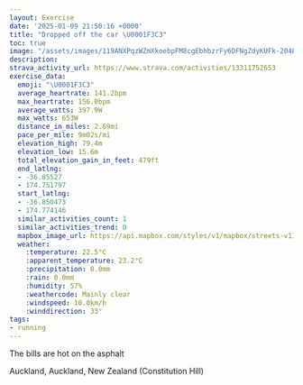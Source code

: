 ```yaml
---
layout: Exercise
date: '2025-01-09 21:50:16 +0000'
title: "Dropped off the car \U0001F3C3"
toc: true
image: "/assets/images/119ANXPqzWZmXkoebpFM8cgEbhbzrFy6DFNgZdyKUFk-2048x1536.jpg.jpeg"
description:
strava_activity_url: https://www.strava.com/activities/13311752653
exercise_data:
  emoji: "\U0001F3C3"
  average_heartrate: 141.2bpm
  max_heartrate: 156.0bpm
  average_watts: 397.9W
  max_watts: 653W
  distance_in_miles: 2.69mi
  pace_per_mile: 9m02s/mi
  elevation_high: 79.4m
  elevation_low: 15.6m
  total_elevation_gain_in_feet: 479ft
  end_latlng:
  - -36.85527
  - 174.751797
  start_latlng:
  - -36.850473
  - 174.774146
  similar_activities_count: 1
  similar_activities_trend: 0
  mapbox_image_url: https://api.mapbox.com/styles/v1/mapbox/streets-v11/static/path-5+787af2-1.0(%7Cj%7C_Faevi%60%40DJhAzAlBtChAnAVj%40LLb%40VZXHNxAlAxAdBVPHLz%40%7C%40l%40d%40Mh%40ANChBBr%40CpADbAAdACh%40GN%40T%5C%7C%40J%60%40CDMFq%40Pa%40TG%3FCFn%40nBXp%40Vz%40FXDh%40Lt%40%3FJCDIxB%40XCTI%5Ea%40~%40AJJP%5CZV%5Cd%40p%40LX~%40fAX%60%40Pb%40JP%5Eb%40j%40%7C%40jAvA%60%40%60%40AJIJIHQHiAPWCABs%40%40MDNXp%40z%40RXx%40p%40l%40t%40zCbDh%40nAL%5ET%7C%40r%40xEVfAj%40dEDNHz%40xAbGBTLVb%40zAJh%40%40LETq%40bBUROIyBGeAOm%40Oe%40UgDoBSWIOgAyAw%40sA%5B%7B%40AMWi%40EO%3FMKW%40URu%40FIB%5DH%5BBAhAZTLj%40j%40VnADBVHZ%60%40PAd%40_%40XIFIHANLFNAVELU%5EALHN%60%40%5EF%3FVIHAXVJBLBLEXFR%40%5CKH%3FEDCTSTGVLjAh%40RJV%3FVIXQNI%40k%40I%5BMSSo%40gA%7B%40g%40KOCK),pin-s-s+e5b22e(174.77217,-36.85055),pin-s-f+89ae00(174.75168999999968,-36.856579999999994)/auto/800x800?access_token=pk.eyJ1Ijoiam9zaGJlY2ttYW4iLCJhIjoiY205eWR2aDd1MWZ6djJrbXc4a3M0bWZleiJ9.XiG9OWkNcZk2QzjJbxLB4A
  weather:
    :temperature: 22.5°C
    :apparent_temperature: 23.2°C
    :precipitation: 0.0mm
    :rain: 0.0mm
    :humidity: 57%
    :weathercode: Mainly clear
    :windspeed: 10.0km/h
    :winddirection: 33°
tags:
- running
---
```

The bills are hot on the asphalt

Auckland, Auckland, New Zealand (Constitution Hill)
